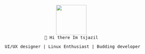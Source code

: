 <div align=center > <!-- <img src="https://raw.githubusercontent.com/coderjojo/coderjojo/master/img/github.gif" width=100><div align="center">-->
 <img  src="http://www.nyan.cat/cats/original.gif" width="100" /><br>
 
  <!--<pre><code> 👋 Hi there Im tsjazil</code></pre>-->
  <samp>
     👋 Hi there Im tsjazil<br>
     
  </samp>
</p>

<!--  <img  src="http://www.nyan.cat/cats/original.gif" width="75" />-->
  <pre> UI/UX designer | Linux Enthusiast | Budding developer</code></pre>
</div>

<!--
**tsjazil/tsjazil** is a ✨ _special_ ✨ repository because its `README.md` (this file) appears on your GitHub profile.

Here are some ideas to get you started:

- 🔭 I’m currently working on ...
- 🌱 I’m currently learning ...
- 👯 I’m looking to collaborate on ...
- 🤔 I’m looking for help with ...
- 💬 Ask me about ...
- 📫 How to reach me: ...
- 😄 Pronouns: ...
- ⚡ Fun fact: ...
-->
